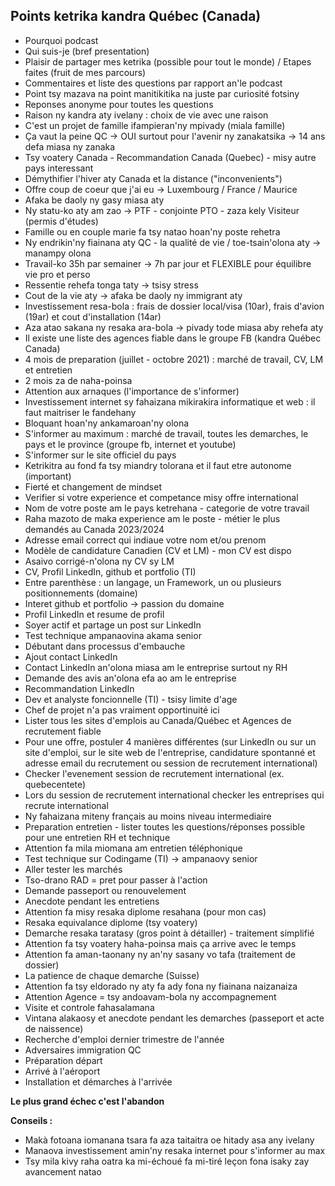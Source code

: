 ## Points ketrika kandra Québec (Canada)
- Pourquoi podcast
- Qui suis-je (bref presentation)
- Plaisir de partager mes ketrika (possible pour tout le monde) / Etapes faites (fruit de mes parcours)
- Commentaires et liste des questions par rapport an'le podcast
- Point tsy mazava na point manitikitika na juste par curiosité fotsiny
- Reponses anonyme pour toutes les questions
- Raison ny kandra aty ivelany : choix de vie avec une raison
- C'est un projet de famille ifampieran'ny mpivady (miala famille)
- Ça vaut la peine QC -> OUI surtout pour l'avenir ny zanakatsika -> 14 ans defa  miasa ny zanaka
- Tsy voatery Canada - Recommandation Canada (Quebec) - misy autre pays interessant
- Démythifier l'hiver aty Canada et la distance ("inconvenients")
- Offre coup de coeur que j'ai eu -> Luxembourg / France / Maurice
- Afaka be daoly ny gasy miasa aty
- Ny statu-ko aty am zao -> PTF - conjointe PTO - zaza kely Visiteur (permis d'études)
- Famille ou en couple marie fa tsy natao hoan'ny poste rehetra
- Ny endrikin'ny fiainana aty QC - la qualité de vie / toe-tsain'olona aty -> manampy olona
- Travail-ko 35h par semainer -> 7h par jour et FLEXIBLE pour équilibre vie pro et perso
- Ressentie rehefa tonga taty -> tsisy stress
- Cout de la vie aty -> afaka be daoly ny immigrant aty
- Investissement resa-bola : frais de dossier local/visa (10ar), frais d'avion (19ar) et cout d'installation (14ar)
- Aza atao sakana ny resaka ara-bola -> pivady tode miasa aby rehefa aty
- Il existe une liste des agences fiable dans le groupe FB (kandra Québec Canada)
- 4 mois de preparation (juillet - octobre 2021) : marché de travail, CV, LM et entretien
- 2 mois za de naha-poinsa
- Attention aux arnaques (l'importance de s'informer)
- Investissement internet sy fahaizana mikirakira informatique et web : il faut maitriser le fandehany
- Bloquant hoan'ny ankamaroan'ny olona
- S'informer au maximum : marché de travail, toutes les demarches, le pays et le province (groupe fb, internet et youtube)
- S'informer sur le site officiel du pays
- Ketrikitra au fond fa tsy miandry tolorana et il faut etre autonome (important)
- Fierté et changement de mindset
- Verifier si votre experience et competance misy offre international
- Nom de votre poste am le pays ketrehana - categorie de votre travail
- Raha mazoto de maka experience am le poste - métier le plus demandés au Canada 2023/2024
- Adresse email correct qui indiaue votre nom et/ou prenom
- Modèle de candidature Canadien (CV et LM) - mon CV est dispo
- Asaivo corrigé-n'olona ny CV sy LM
- CV, Profil LinkedIn, github et portfolio (TI)
- Entre parenthèse : un langage, un Framework, un ou plusieurs positionnements (domaine)
- Interet github et portfolio -> passion du domaine
- Profil LinkedIn et resume de profil
- Soyer actif et partage un post sur LinkedIn
- Test technique ampanaovina akama senior
- Débutant dans processus d'embauche
- Ajout contact LinkedIn
- Contact LinkedIn an'olona miasa am le entreprise surtout ny RH
- Demande des avis an'olona efa ao am le entreprise
- Recommandation LinkedIn
- Dev et analyste foncionnelle (TI) - tsisy limite d'age
- Chef de projet n'a pas vraiment opportinuité ici
- Lister tous les sites d'emplois au Canada/Québec et Agences de recrutement fiable
- Pour une offre, postuler 4 manières différentes (sur LinkedIn ou sur un site d'emploi, sur le site web de l'entreprise, candidature spontanné et adresse email du recrutement ou session de recrutement international)
- Checker l'evenement session de recrutement international (ex. quebecentete)
- Lors du session de recrutement international checker les entreprises qui recrute international
- Ny fahaizana miteny français au moins niveau intermediaire
- Preparation entretien - lister toutes les questions/réponses possible pour une entretien RH et technique
- Attention fa mila miomana am entretien téléphonique
- Test technique sur Codingame (TI) -> ampanaovy senior
- Aller tester les marchés
- Tso-drano RAD = pret pour passer à l'action
- Demande passeport ou renouvelement
- Anecdote pendant les entretiens
- Attention fa misy resaka diplome resahana (pour mon cas)
- Resaka equivalance diplome (tsy voatery)
- Demarche resaka taratasy (gros point à détailler) - traitement simplifié
- Attention fa tsy voatery haha-poinsa mais ça arrive avec le temps 
- Attention fa aman-taonany ny an'ny sasany vo tafa (traitement de dossier)
- La patience de chaque demarche (Suisse)
- Attention fa tsy eldorado ny aty fa ady fona ny fiainana naizanaiza
- Attention Agence = tsy andoavam-bola ny accompagnement
- Visite et controle fahasalamana
- Vintana alakaosy et anecdote pendant les demarches (passeport et acte de naissence)
- Recherche d'emploi dernier trimestre de l'année
- Adversaires immigration QC
- Préparation départ 
- Arrivé à l'aéroport
- Installation et démarches à l'arrivée

**Le plus grand échec c'est l'abandon**

**Conseils :**	
- Makà fotoana iomanana tsara fa aza taitaitra oe hitady asa any ivelany
- Manaova investissement amin'ny resaka internet pour s'informer au max
- Tsy mila kivy raha oatra ka mi-échoué fa mi-tiré leçon fona isaky zay avancement natao

